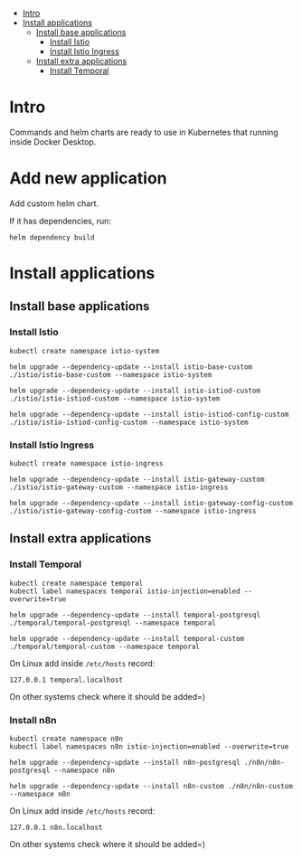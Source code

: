 <!-- TOC -->
* [Intro](#intro)
* [Install applications](#install-applications)
  * [Install base applications](#install-base-applications)
    * [Install Istio](#install-istio)
    * [Install Istio Ingress](#install-istio-ingress)
  * [Install extra applications](#install-extra-applications)
    * [Install Temporal](#install-temporal)
<!-- TOC -->

# Intro
Commands and helm charts are ready to use in Kubernetes that running inside Docker Desktop.

# Add new application
Add custom helm chart.

If it has dependencies, run:
```shell
helm dependency build
```

# Install applications
## Install base applications
### Install Istio

```shell
kubectl create namespace istio-system
```

```shell
helm upgrade --dependency-update --install istio-base-custom ./istio/istio-base-custom --namespace istio-system
```

```shell
helm upgrade --dependency-update --install istio-istiod-custom ./istio/istio-istiod-custom --namespace istio-system
```

```shell
helm upgrade --dependency-update --install istio-istiod-config-custom ./istio/istio-istiod-config-custom --namespace istio-system
```

### Install Istio Ingress
```shell
kubectl create namespace istio-ingress
```

```shell
helm upgrade --dependency-update --install istio-gateway-custom ./istio/istio-gateway-custom --namespace istio-ingress
```

```shell
helm upgrade --dependency-update --install istio-gateway-config-custom ./istio/istio-gateway-config-custom --namespace istio-ingress
```

## Install extra applications
### Install Temporal
```shell
kubectl create namespace temporal
kubectl label namespaces temporal istio-injection=enabled --overwrite=true
```

```shell
helm upgrade --dependency-update --install temporal-postgresql ./temporal/temporal-postgresql --namespace temporal
```

```shell
helm upgrade --dependency-update --install temporal-custom ./temporal/temporal-custom --namespace temporal
```

On Linux add inside `/etc/hosts` record:
```
127.0.0.1 temporal.localhost
```

On other systems check where it should be added=)

### Install n8n
```shell
kubectl create namespace n8n
kubectl label namespaces n8n istio-injection=enabled --overwrite=true
```

```shell
helm upgrade --dependency-update --install n8n-postgresql ./n8n/n8n-postgresql --namespace n8n
```

```shell
helm upgrade --dependency-update --install n8n-custom ./n8n/n8n-custom --namespace n8n
```

On Linux add inside `/etc/hosts` record:
```
127.0.0.1 n8n.localhost
```

On other systems check where it should be added=)